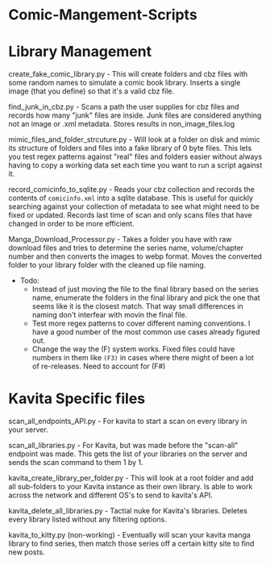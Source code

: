 # Comic-Mangement-Scripts


# Library Management 

create_fake_comic_library.py - This will create folders and cbz files with some random names to simulate a comic book library. Inserts a single image (that you define) so that it's a valid cbz file. 

find_junk_in_cbz.py - Scans a path the user supplies for cbz files and records how many "junk" files are inside. Junk files are considered anything not an image or .xml metadata. Stores results in non_image_files.log

mimic_files_and_folder_strcuture.py - Will look at a folder on disk and mimic its structure of folders and files into a fake library of 0 byte files. This lets you test regex patterns against "real" files and folders easier without always having to copy a working data set each time you want to run a script against it. 

record_comicinfo_to_sqlite.py - Reads your cbz collection and records the contents of `comicinfo.xml` into a sqlite database. This is useful for quickly searching against your collection of metadata to see what might need to be fixed or updated. Records last time of scan and only scans files that have changed in order to be more efficient. 

Manga_Download_Processor.py - Takes a folder you have with raw download files and tries to determine the series name, volume/chapter number and then converts the images to webp format. Moves the converted folder to your library folder with the cleaned up file naming. 

- Todo:
  - Instead of just moving the file to the final library based on the series name, enumerate the folders in the final library and pick the one that seems like it is the closest match. That way small differences in naming don't interfear with movin the final file.
  - Test more regex patterns to cover different naming conventions. I have a good number of the most common use cases already figured out.
  - Change the way the (F) system works. Fixed files could have numbers in them like `(F3)` in cases where there might of been a lot of re-releases. Need to account for (F#) 



# Kavita Specific files 

scan_all_endpoints_API.py - For kavita to start a scan on every library in your server. 

scan_all_libraries.py - For Kavita, but was made before the "scan-all" endpoint was made. This gets the list of your libraries on the server and sends the scan command to them 1 by 1. 

kavita_create_library_per_folder.py - This will look at a root folder and add all sub-folders to your Kavita instance as their own library. Is able to work across the network and different OS's to send to kavita's API.

kavita_delete_all_libraries.py - Tactial nuke for Kavita's libraries. Deletes every library listed without any filtering options. 

kavita_to_kitty.py (non-working) - Eventually will scan your kavita manga library to find series, then match those series off a certain kitty site to find new posts.
